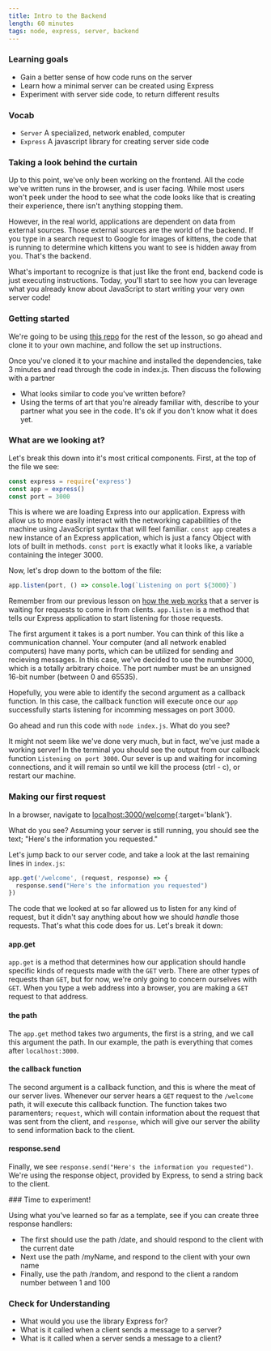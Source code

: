 ```yaml
---
title: Intro to the Backend
length: 60 minutes
tags: node, express, server, backend
---
```


### Learning goals
* Gain a better sense of how code runs on the server
* Learn how a minimal server can be created using Express
* Experiment with server side code, to return different results

### Vocab
* `Server` A specialized, network enabled, computer
* `Express` A javascript library for creating server side code

### Taking a look behind the curtain
Up to this point, we've only been working on the frontend. All the code we've
written runs in the browser, and is user facing. While most users won't peek
under the hood to see what the code looks like that is creating their
experience, there isn't anything stopping them.

However, in the real world, applications are dependent on data from external
sources. Those external sources are the world of the backend. If you type in a
search request to Google for images of kittens, the code that is running to
determine which kittens you want to see is hidden away from you. That's the
backend.

What's important to recognize is that just like the front end, backend code is
just executing instructions. Today, you'll start to see how you can leverage
what you already know about JavaScript to start writing your very own server
code!

### Getting started
We're going to be using
[this repo](https://github.com/wvmitchell/intro-to-the-backend) for the rest of
the lesson, so go ahead and clone it to your own machine, and follow the set up
instructions. 

<section class="call-to-action">
Once you've cloned it to your machine and installed the dependencies, take 3
minutes and read through the code in index.js. Then discuss the following with a
partner

* What looks similar to code you've written before?
* Using the terms of art that you're already familiar with, describe to your
  partner what you see in the code. It's ok if you don't know what it does yet.
</section>

### What are we looking at?

Let's break this down into it's most critical components. First, at the top of
the file we see:

```javascript
const express = require('express')
const app = express()
const port = 3000
```

This is where we are loading Express into our application. Express with allow us
to more easily interact with the networking capabilities of the machine using
JavaScript syntax that will feel familiar. `const app` creates a new instance of
an Express application, which is just a fancy Object with lots of built in
methods. `const port` is exactly what it looks like, a variable containing the
integer 3000.

Now, let's drop down to the bottom of the file:

```javascript
app.listen(port, () => console.log(`Listening on port ${3000}`)
```

Remember from our previous lesson on [how the web
works](http://localhost:4000/lessons/module-2/how-the-web-works.html) that a
server is waiting for requests to come in from clients. `app.listen` is a method
that tells our Express application to start listening for those requests. 

The first argument it takes is a port number. You can think of this like a
communication channel. Your computer (and all network enabled computers) have
many ports, which can be utilized for sending and recieving messages. In this
case, we've decided to use the number 3000, which is a totally arbitrary choice.
The port number must be an unsigned 16-bit number (between 0 and 65535).

Hopefully, you were able to identify the second argument as a callback function.
In this case, the callback function will execute once our `app` successfully
starts listening for incomming messages on port 3000. 

Go ahead and run this code with `node index.js`. What do you see?

It might not seem like we've done very much, but in fact, we've just made a
working server! In the terminal you should see the output from our callback
function `Listening on port 3000`. Our sever is up and waiting for incoming
connections, and it will remain so until we kill the process (ctrl - c), or
restart our machine.

### Making our first request

In a browser, navigate to [localhost:3000/welcome](http://localhost:3000/welcome){:target='blank'}.

What do you see? Assuming your server is still running, you should see the text;
"Here's the information you requested."

Let's jump back to our server code, and take a look at the last remaining lines
in `index.js`:

```javascript
app.get('/welcome', (request, response) => {
  response.send("Here's the information you requested")
})
```

The code that we looked at so far allowed us to listen for any kind of request,
but it didn't say anything about how we should _handle_ those requests. That's
what this code does for us. Let's break it down:

#### app.get
`app.get` is a method that determines how our application should handle specific
kinds of requests made with the `GET` verb. There are other types of requests than `GET`, but for now,
we're only going to concern ourselves with `GET`. When you type a web address into
a browser, you are making a `GET` request to that address.

#### the path
The `app.get` method takes two arguments, the first is a string, and we call
this argument the path. In our example, the path is everything that comes after
`localhost:3000`.

#### the callback function
The second argument is a callback function, and this is where the meat of our
server lives. Whenever our server hears a `GET` request to the `/welcome` path,
it will execute this callback function. The function takes two paramenters;
`request`, which will contain information about the request that was sent from the
client, and `response`, which will give our server the ability to send
information back to the client.

#### response.send
Finally, we see `response.send("Here's the information you requested")`. We're
using the response object, provided by Express, to send a string back to the
client.

<section class="call-to-action">
### Time to experiment!

Using what you've learned so far as a template, see if you can create three
response handlers:
* The first should use the path /date, and should respond to the client with the
  current date
* Next use the path /myName, and respond to the client with your own name
* Finally, use the path /random, and respond to the client a random number
  between 1 and 100
</section>

### Check for Understanding
* What would you use the library Express for?
* What is it called when a client sends a message to a server?
* What is it called when a server sends a message to a client?
